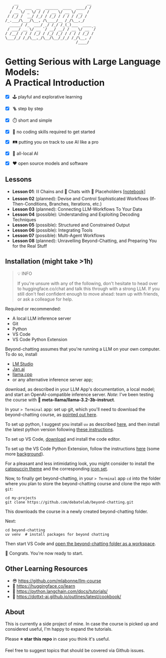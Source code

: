 ```console
    __                               __  
   / /_  ___  __  ______  ____  ____/ /  
  / __ \/ _ \/ / / / __ \/ __ \/ __  /   
 / /_/ /  __/ /_/ / /_/ / / / / /_/ /    
/_.___/\___/\__, /\____/__ /_/\__,_/     
  _____/ /_  ___/ _/ /_/ /_(_)___  ____ _
 / ___/ __ \/ __ `/ __/ __/ / __ \/ __ `/
/ /__/ / / / /_/ / /_/ /_/ / / / / /_/ / 
\___/_/ /_/\__,_/\__/\__/_/_/ /_/\__, /  
                                /____/   
```

<h1>Getting Serious with Large Language Models:</br>A Practical Introduction</h1>


* [x] 🕹️ playful and explorative learning 
* [x] 🪜 step by step
* [x] ⏱️ short and simple
* [x] 🦆 no coding skills required to get started
* [x] 🛤️ putting you on track to use AI like a pro
* [x] 🏡 all-local AI 
* [x] ❤️ open source models and software


## Lessons


* **Lesson 01**: ⛓️ Chains and 💬 Chats with 🫥 Placeholders [[notebook]](./lessons/lesson01.ipynb)
* **Lesson 02** (planned): Devise and Control Sophisticated Workflows (If-Then-Conditions, Branches, Iterations, etc.)
* **Lesson 03** (planned): Connecting LLM-Workflows To Your Data
* **Lesson 04** (possible): Understanding and Exploiting Decoding Techniques
* **Lesson 05** (possible): Structured and Constrained Output
* **Lesson 06** (possible): Integrating Tools
* **Lesson 07** (possible): Multi-Agent Workflows 
* **Lesson 08** (planned): Unravelling Beyond-Chatting, and Preparing You for the Real Stuff 


<!--
1. Texte generieren (pipeline, Modell laden, tokenizer, greedy, sampling, beam search)
2. Große Modelle aus der Cloud (openai, HuggingFace)
3. Promptschablonen (LangChain)
4. Einfache Arbeitsabläufe (LangChain)
5. Datenverarbeitung (pandas, LangChain)
6. Entscheidungen treffen (multiple choice via constrained generation)
7. Komplexe Arbeitsabläufe (LangChain)
8. Bonus: Magische Textgenerierung (Guidance, SGLang)
9. Bonus: RAG
-->

## Installation (might take >1h)

> 💡 INFO
>
> If you're unsure with any of the following, don't hesitate to head over to huggingface.co/chat and talk this through with a strong LLM. If you still don't feel confident enough to move ahead: team up with friends, or ask a colleague for
 help. 

Required or recommended:

* A local LLM inference server
* Git
* Python
* VS Code
* VS Code Python Extension

Beyond-chatting assumes that you're running a LLM on your own computer. To do so, install

* [LM Studio](https://lmstudio.ai/)
* [Jan.ai](https://jan.ai/)
* [llama.cpp](https://github.com/ggml-org/llama.cpp/blob/master/docs/install.md)
* or any alternative inference server app;

download, as described in your LLM App's documentation, a local model; and start an OpenAI-compatible inference server. *Note*: I've been testing the course with 🦙 **meta-llama/llama-3.2-3b-instruct**. 

In your `> Terminal` app: set up git, which you'll need to download the beyond-chatting course, as [pointed out here](https://git-scm.com/book/en/v2/Getting-Started-Installing-Git).

To set up python, I suggest you install `uv` as described [here](https://docs.astral.sh/uv/getting-started/installation/), and then install the latest python version following [these instructions](https://docs.astral.sh/uv/guides/install-python/). 

To set up VS Code, [download](https://code.visualstudio.com/) and install the code editor.

To set up the VS Code Python Extension, follow the instructions [here](https://marketplace.visualstudio.com/items?itemName=ms-python.python) (some more [background](https://code.visualstudio.com/docs/python/python-quick-start)).

For a pleasant and less intimidating look, you might consider to install the [catppuccin theme](https://marketplace.visualstudio.com/items?itemName=AlexDauenhauer.catppuccin-noctis) and the corresponding [icon set](https://marketplace.visualstudio.com/items?itemName=AlexDauenhauer.catppuccin-noctis-icons). 

Now, to finally get beyond-chatting, in your `> Terminal` app `cd` into the folder where you plan to store the beyond-chatting course and clone the repo with `git`:

```shell
cd my-projects
git clone https://github.com/debatelab/beyond-chatting.git
```

This downloads the course in a newly created beyond-chatting folder.

Next:

```shell
cd beyond-chatting
uv venv  # install packages for beyond chatting
```

Then start VS Code and [open the beyond-chatting folder as a workspace](https://code.visualstudio.com/docs/editor/workspaces/workspaces#_how-do-i-open-a-vs-code-workspace).

🎉 Congrats. You're now ready to start.


## Other Learning Resources

* 😎 https://github.com/mlabonne/llm-course
* 🤗 https://huggingface.co/learn
* 🦜 https://python.langchain.com/docs/tutorials/
* 📄 https://dottxt-ai.github.io/outlines/latest/cookbook/

## About

This is currently a side project of mine. In case the course is picked up and considered useful, I'm happy to  expand the tutorials.

Please **⭐️ star this repo** in case you think it's useful.

Feel free to suggest topics that should be covered via Github issues.